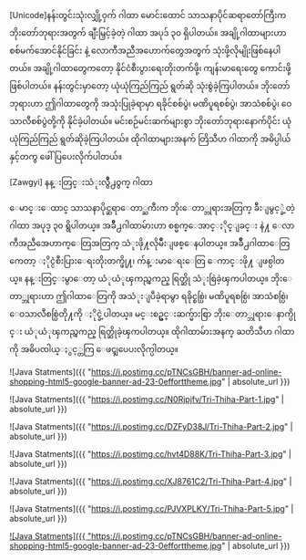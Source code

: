 [Unicode]နန်းတွင်းသုံးလျှို့ဝှက် ဂါထာ
မောင်းထောင် သာသနာပိုင်ဆရာတော်ကြီးက ဘိုးတော်ဘုရားအတွက် ချီးမြှင့်ခဲ့တဲ့ ဂါထာ အပုဒ် ၃၀ ရှိပါတယ်။ အချို့ဂါထာများဟာ စစ်မက်အောင်နိုင်ခြင်း နဲ့    လောကီအညီအဟောက်တွေအတွက် သုံးဖို့လိုမျိုးဖြစ်နေပါတယ်။ အချို့ဂါထာတွေကတော့ နိုင်ငံစီးပွားရေးတိုးတက်ဖို့၊ ကျန်းမာရေးတွေ ကောင်းဖို့ ဖြစ်ပါတယ်။ နန်းတွင်းမှာတော့ ယုံယုံကြည်ကြည် ရွတ်ဆို သုံးစွဲခဲ့ကြပါတယ်။ ဘိုးတော်ဘုရားဟာ ဤဂါထာတွေကို အသုံးပြုခဲ့ရာမှာ ရခိုင်စစ်ပွဲ၊ မဏိပူရစစ်ပွဲ၊ အာသံစစ်ပွဲ၊ ဝေသာလီစစ်ပွဲတို့ကို နိုင်ခဲ့ပါတယ်။
မင်းစဉ်မင်းဆက်များစွာ ဘိုးတော်ဘုရားနောက်ပိုင်း ယုံယုံကြည်ကြည် ရွတ်ဆိုခဲ့ကြပါတယ်။ ထိုဂါထာများအနက် တြိသီဟ ဂါထာကို အဓိပ္ပါယ်နှင့်တကွ ဖေါ်ပြပေးလိုက်ပါတယ်။

[Zawgyi] နန္းတြင္းသံုးလွ်ဳိ႕ဝွက္ ဂါထာ

ေမာင္းေထာင္ သာသနာပိုင္ဆရာေတာ္ႀကီးက ဘိုးေတာ္ဘုရားအတြက္ ခ်ီးျမွင့္ခဲ့တဲ့ ဂါထာ အပုဒ္ ၃၀ ရွိပါတယ္။ အခ်ဳိ႕ဂါထာမ်ားဟာ စစ္မက္ေအာင္ႏိုင္ျခင္း နဲ႔    ေလာကီအညီအေဟာက္ေတြအတြက္ သံုးဖို႔လိုမ်ဳိးျဖစ္ေနပါတယ္။ အခ်ဳိ႕ဂါထာေတြကေတာ့ ႏိုင္ငံစီးပြားေရးတိုးတက္ဖို႔၊ က်န္းမာေရးေတြ ေကာင္းဖို႔ ျဖစ္ပါတယ္။ နန္းတြင္းမွာေတာ့ ယံုယံုၾကည္ၾကည္ ရြတ္ဆို သံုးစြဲခဲ့ၾကပါတယ္။ ဘိုးေတာ္ဘုရားဟာ ဤဂါထာေတြကို အသံုးျပဳခဲ့ရာမွာ ရခိုင္စစ္ပြဲ၊ မဏိပူရစစ္ပြဲ၊ အာသံစစ္ပြဲ၊ ေဝသာလီစစ္ပြဲတို႔ကို ႏိုင္ခဲ့ပါတယ္။
မင္းစဥ္မင္းဆက္မ်ားစြာ ဘိုးေတာ္ဘုရားေနာက္ပိုင္း ယံုယံုၾကည္ၾကည္ ရြတ္ဆိုခဲ့ၾကပါတယ္။ ထိုဂါထာမ်ားအနက္ ႀတိသီဟ ဂါထာကို အဓိပၸါယ္ႏွင့္တကြ ေဖၚျပေပးလိုက္ပါတယ္။

![Java Statments]({{ "https://i.postimg.cc/pTNCsGBH/banner-ad-online-shopping-html5-google-banner-ad-23-0efforttheme.jpg" | absolute_url }})

![Java Statments]({{ "https://i.postimg.cc/N0Rjpjfv/Tri-Thiha-Part-1.jpg" | absolute_url }})

![Java Statments]({{ "https://i.postimg.cc/DZFyD38J/Tri-Thiha-Part-2.jpg" | absolute_url }})

![Java Statments]({{ "https://i.postimg.cc/hvt4D88K/Tri-Thiha-Part-3.jpg" | absolute_url }})

![Java Statments]({{ "https://i.postimg.cc/XJ8761C2/Tri-Thiha-Part-4.jpg" | absolute_url }})

![Java Statments]({{ "https://i.postimg.cc/PJVXPLKY/Tri-Thiha-Part-5.jpg" | absolute_url }})


<a href="https://"> ![Java Statments]({{ "https://i.postimg.cc/pTNCsGBH/banner-ad-online-shopping-html5-google-banner-ad-23-0efforttheme.jpg" | absolute_url }}) </a>
